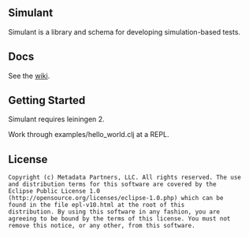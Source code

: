 ## Simulant ##

Simulant is a library and schema for developing simulation-based
tests.

## Docs ##

See the [wiki](https://github.com/Datomic/simulant/wiki).

## Getting Started ##

Simulant requires leiningen 2.

Work through examples/hello_world.clj at a REPL.

## License ##

    Copyright (c) Metadata Partners, LLC. All rights reserved. The use
    and distribution terms for this software are covered by the
    Eclipse Public License 1.0
    (http://opensource.org/licenses/eclipse-1.0.php) which can be
    found in the file epl-v10.html at the root of this
    distribution. By using this software in any fashion, you are
    agreeing to be bound by the terms of this license. You must not
    remove this notice, or any other, from this software.
